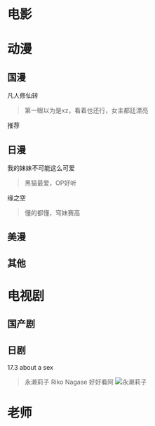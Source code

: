 # 电影

# 动漫

## 国漫

凡人修仙转
> 第一眼以为是xz，看着也还行，女主都廷漂亮

推荐
## 日漫

我的妹妹不可能这么可爱
> 黑猫最爱，OP好听

缘之空
> 懂的都懂，穹妹赛高

## 美漫

## 其他

# 电视剧

## 国产剧

## 日剧

17.3 about a sex 
> 永濑莉子 Riko Nagase 好好看阿
![永濑莉子](https://movie.douban.com/celebrity/1422683/photo/2567861444/)


# 老师


